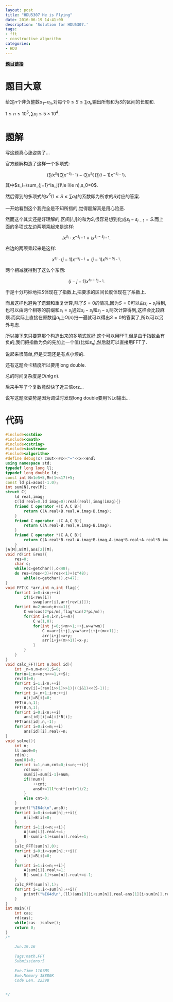 ```yaml
---
layout: post
title: "HDU5307 He is Flying"
date: 2016-06-19 14:41:00
description: 'Solution for HDU5307.'
tags:
- fft
- constructive algorithm
categories:
- HDU
---
```


[**题目链接**](http://acm.hdu.edu.cn/showproblem.php?pid=5307)

# 题目大意

给定$n$个非负整数$a_1$~$a_n$,对每个$0\le S\le\sum a_i$,输出所有和为$S$的区间的长度和.

$1\le n\le10^5,\sum a_i\le5\times10^4.$

# 题解

写这题真心涨姿势了...

官方题解构造了这样一个多项式:

$$(\sum ix^{s_i})(\sum x^{-s_{i-1}})-(\sum x^{s_i})(\sum (i-1)x^{-s_{i-1}}).$$

其中$s_i=\sum_{j=1}^ia_j(1\le i\le n),s_0=0$.

然后得到的多项式的$x^S(1\le S\le\sum a_i)$的系数即为所求的$S$对应的答案.

一开始看到这个我完全是不知所措的,觉得题解真是用心险恶.

然而这个其实还是好理解的,区间$[i,j]$的和为$S$,很容易想到化成$s_j-s_{i-1}=S$.而上面的多项式左边两项乘起来是这样:

$$ix^{s_i}\cdot x^{-s_{j-1}}=ix^{s_i-s_{j-1}}.$$

右边的两项乘起来是这样:

$$x^{s_i}\cdot(j-1)x^{-s_{j-1}}=(j-1)x^{s_i-s_{j-1}}.$$

两个相减就得到了这么个东西:

$$(i-j+1)x^{s_i-s_{j-1}}.$$

于是十分巧妙地把$S$体现在了指数上,把要求的区间长度体现在了系数上.

而且这样也避免了遗漏和重复计算,除了$S=0$的情况,因为$S=0$可以由$s_i-s_i$得到,也可以由两个相等的前缀和$s_i=s_j$通过$s_i-s_j$和$s_j-s_i$两次计算得到,这样会比较麻烦.而实际上直接在原数组$a_i$上$O(n)$扫一遍就可以得出$S=0$的答案了,所以可以另外考虑.

所以接下来只要算那个构造出来的多项式就好.这个可以用FFT,但是由于指数会有负的,我们把指数为负的先加上一个值(比如$s_n$),然后就可以直接用FFT了.

说起来很简单,但是实现还是有点小烦的.

还有这题会卡精度所以要用long double.

总的时间复杂度是$O(n\lg n)$.

后来手写了个复数竟然快了近三倍orz...

说写这题涨姿势是因为调试时发现long double要用%Ld输出...

# 代码

```c++
#include<cstdio>
#include<cmath>
#include<cstring>
#include<iostream>
#include<algorithm>
#define debug(x) cout<<#x<<"="<<x<<endl
using namespace std;
typedef long long ll;
typedef long double ld;
const int N=1e5+5,M=(1<<17)+5;
const ld pi=acos(-1.0);
int sum[N],rev[M];
struct C{
    ld real,imag;
    C(ld real=0,ld imag=0):real(real),imag(imag){}
    friend C operator +(C A,C B){
        return C(A.real+B.real,A.imag+B.imag);
    }
    friend C operator -(C A,C B){
        return C(A.real-B.real,A.imag-B.imag);
    }
    friend C operator *(C A,C B){
        return C(A.real*B.real-A.imag*B.imag,A.imag*B.real+A.real*B.imag);
    }
}A[M],B[M],ans[2][M];
void rd(int &res){
	res=0;
	char c;
	while(c=getchar(),c<48);
	do res=(res<<3)+(res<<1)+(c^48);
		while(c=getchar(),c>47);
}
void FFT(C *arr,int n,int flag){
	for(int i=0;i<n;++i)
		if(i<rev[i])
			swap(arr[i],arr[rev[i]]);
	for(int m=2;m<=n;m<<=1){
		C wm(cos(2*pi/m),flag*sin(2*pi/m));
		for(int i=0;i<n;i+=m){
			C w(1,0);
			for(int j=0;j<m>>1;++j,w=w*wm){
				C x=arr[i+j],y=w*arr[i+j+(m>>1)];
				arr[i+j]=x+y;
				arr[i+j+(m>>1)]=x-y;
			}
		}
	}
}
void calc_FFT(int n,bool id){
	int _n=n,m=n<<1,S=0;
	for(n=1;n<=m;n<<=1,++S);
	rev[0]=0;
	for(int i=1;i<n;++i)
		rev[i]=(rev[i>>1]>>1)|((i&1)<<(S-1));
	for(int i=_n+1;i<n;++i)
		A[i]=B[i]=0;
	FFT(A,n,1);
	FFT(B,n,1);
	for(int i=0;i<n;++i)
		ans[id][i]=A[i]*B[i];
	FFT(ans[id],n,-1);
	for(int i=0;i<=m;++i)
		ans[id][i].real/=n;
}
void solve(){
	int n;
	ll ans0=0;
	rd(n);
	sum[0]=0;
	for(int i=1,num,cnt=0;i<=n;++i){
		rd(num);
		sum[i]=sum[i-1]+num;
		if(!num){
			++cnt;
			ans0+=1ll*cnt*(cnt+1)/2;
		}
		else cnt=0;
	}
	printf("%I64d\n",ans0);
	for(int i=0;i<=sum[n];++i){
		A[i]=B[i]=0;
	}
	for(int i=1;i<=n;++i){
		A[sum[i]].real+=i;
		B[-sum[i-1]+sum[n]].real+=1;
	}
	calc_FFT(sum[n],0);
	for(int i=0;i<=sum[n];++i){
		A[i]=B[i]=0;
	}
	for(int i=1;i<=n;++i){
		A[sum[i]].real+=1;
		B[-sum[i-1]+sum[n]].real+=i-1;
	}
	calc_FFT(sum[n],1);
	for(int i=1;i<=sum[n];++i){
		printf("%I64d\n",(ll)(ans[0][i+sum[n]].real-ans[1][i+sum[n]].real+0.5));
	}
}
int main(){
	int cas;
	rd(cas);
	while(cas--)solve();
	return 0;
}
/*
	
	Jun.19.16
	
	Tags:math,FFT
	Submissions:5
	
	Exe.Time 1107MS
	Exe.Memory 18880K
	Code Len. 2239B
	
	
*/
```
